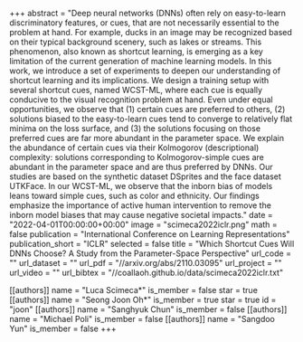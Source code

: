+++
abstract = "Deep neural networks (DNNs) often rely on easy-to-learn discriminatory features, or cues, that are not necessarily essential to the problem at hand. For example, ducks in an image may be recognized based on their typical background scenery, such as lakes or streams. This phenomenon, also known as shortcut learning, is emerging as a key limitation of the current generation of machine learning models. In this work, we introduce a set of experiments to deepen our understanding of shortcut learning and its implications. We design a training setup with several shortcut cues, named WCST-ML, where each cue is equally conducive to the visual recognition problem at hand. Even under equal opportunities, we observe that (1) certain cues are preferred to others, (2) solutions biased to the easy-to-learn cues tend to converge to relatively flat minima on the loss surface, and (3) the solutions focusing on those preferred cues are far more abundant in the parameter space. We explain the abundance of certain cues via their Kolmogorov (descriptional) complexity: solutions corresponding to Kolmogorov-simple cues are abundant in the parameter space and are thus preferred by DNNs. Our studies are based on the synthetic dataset DSprites and the face dataset UTKFace. In our WCST-ML, we observe that the inborn bias of models leans toward simple cues, such as color and ethnicity. Our findings emphasize the importance of active human intervention to remove the inborn model biases that may cause negative societal impacts."
date = "2022-04-01T00:00:00+00:00"
image = "scimeca2022iclr.png"
math = false
publication = "International Conference on Learning Representations"
publication_short = "ICLR"
selected = false
title = "Which Shortcut Cues Will DNNs Choose? A Study from the Parameter-Space Perspective"
url_code = ""
url_dataset = ""
url_pdf = "//arxiv.org/abs/2110.03095"
url_project = ""
url_video = ""
url_bibtex = "//coallaoh.github.io/data/scimeca2022iclr.txt"

[[authors]]
    name = "Luca Scimeca*"
    is_member = false
    star = true
[[authors]]
    name = "Seong Joon Oh*"
    is_member = true
    star = true
    id = "joon"
[[authors]]
    name = "Sanghyuk Chun"
    is_member = false
[[authors]]
    name = "Michael Poli"
    is_member = false
[[authors]]
    name = "Sangdoo Yun"
    is_member = false
+++

